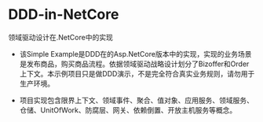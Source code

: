 # DDD-in-NetCore
领域驱动设计在.NetCore中的实现

- 该Simple Example是DDD在的Asp.NetCore版本中的实现，实现的业务场景是发布商品，购买商品流程。依据领域驱动战略设计划分了Bizoffer和Order上下文。本示例项目只是做DDD演示，不是完全符合真实业务规则，请勿用于生产环境。

- 项目实现包含限界上下文、领域事件、聚合、值对象、应用服务、领域服务、仓储、UnitOfWork、防腐层、网关、依赖倒置、开放主机服务等概念。
